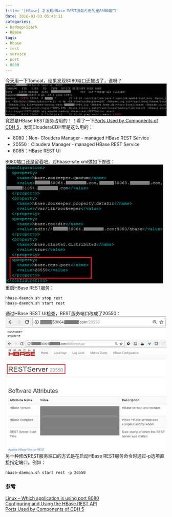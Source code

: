```yaml
---
title: '[HBase] 才发现HBase REST服务占用的是8080端口'
date: 2016-03-03 05:43:11
categories: 
- Hadoop+Spark
- HBase
tags: 
- hbase
- rest
- service
- port
- 8080
---
```

今天用一下Tomcat，结果发现8080端口还被占了，谁呀？
![[HBase] 才发现HBase REST服务占用的是8080端口](/images/2016/3/0026uWfMzy77U417Ls864.jpg)竟然是HBase REST服务占用的！！看了一下[Ports Used by Components of CDH 5](https://www.cloudera.com/documentation/enterprise/latest/topics/cdh_ig_ports_cdh5.html)，发现ClouderaCDH里是这么用的：
- 8080：Non- Cloudera Manager - managed HBase REST Service
- 20550：Cloudera Manager - managed HBase REST Service
- 8085：HBase REST UI

8080端口还是留着吧，对hbase-site.xml做如下修改：![[HBase] 才发现HBase REST服务占用的是8080端口](/images/2016/3/0026uWfMzy77U594Xdl77.png)
重启HBase REST服务：
```
hbase-daemon.sh stop rest
hbase-daemon.sh start rest
```
通过HBase REST UI检查，REST服务端口改成了20550：![[HBase] 才发现HBase REST服务占用的是8080端口](/images/2016/3/0026uWfMzy77U6LwLHH01.png)![[HBase] 才发现HBase REST服务占用的是8080端口](/images/2016/3/0026uWfMzy77U5wnPSk1c.jpg)
另一种修改REST服务端口的方式是在启动HBase REST服务命令时通过-p选项直接指定端口。例如：
```
hbase-daemon.sh start rest -p 20550
```

### 参考

[Linux – Which application is using port 8080](https://www.mkyong.com/linux/linux-which-application-is-using-port-8080/)    
[Configuring and Using the HBase REST API](https://www.cloudera.com/documentation/enterprise/latest/topics/admin_hbase_rest_api.html)    
[Ports Used by Components of CDH 5](https://www.cloudera.com/documentation/enterprise/latest/topics/cdh_ig_ports_cdh5.html)    